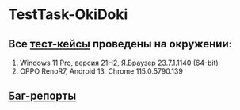# TestTask-OkiDoki

## Все [тест-кейсы](https://docs.google.com/spreadsheets/d/1aLs56LG8kbybGiuZE8QAvJ9itOZm37C417m5UFMjB0k/edit?usp=sharing) проведены на окружении:
1. Windows 11 Pro, версия 21H2, Я.Браузер 23.7.1.1140 (64-bit)
2. OPPO RenoR7, Android 13, Chrome 115.0.5790.139
## [Баг-репорты](https://docs.google.com/document/d/1VZ-7DtyawR-ZVSYa7ddRtciPDpnYcdlu8_QSQI8bqcM/edit?usp=sharing)
